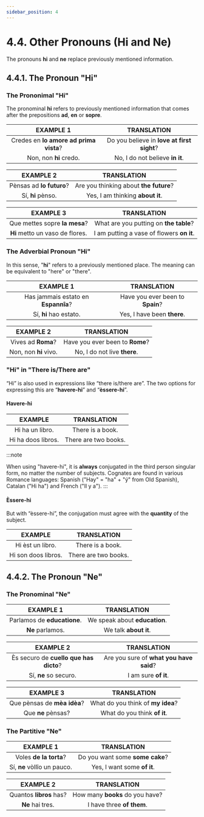 ```yaml
---
sidebar_position: 4
---
```


# 4.4. Other Pronouns (Hi and Ne)

The pronouns **hi** and **ne** replace previously mentioned information.

## 4.4.1. The Pronoun "Hi"
### The Prononimal "Hi"
The pronominal **hi** refers to previously mentioned information that comes after the prepositions **ad**, **en** or **sopre**.

| EXAMPLE 1 | TRANSLATION |
| :-------------:|:-------------:|
| Credes en **lo amore ad prima vista**? | Do you believe in **love at first sight**? |
| Non, non **hi** credo. | No, I do not believe **in it**. |

| EXAMPLE 2 | TRANSLATION |
| :-------------:|:-------------:|
| Pènsas ad **lo futuro**? | Are you thinking about **the future**? |
| Sí, **hi** pènso. | Yes, I am thinking **about it**. |

| EXAMPLE 3 | TRANSLATION |
| :-------------:|:-------------:|
| Que mettes sopre **la mesa**? | What are you putting on **the table**? |
| **Hi** metto un vaso de flores. | I am putting a vase of flowers **on it**. |

### The Adverbial Pronoun "Hi"
In this sense, "**hi**" refers to a previously mentioned place. The meaning can be equivalent to "here" or "there".

| EXAMPLE 1 | TRANSLATION |
| :-------------:|:-------------:|
| Has jammais estato en **Espannîa**? | Have you ever been to **Spain**? |
| Sí, **hi** hao estato. | Yes, I have been **there**. |

| EXAMPLE 2 | TRANSLATION |
| :-------------:|:-------------:|
| Vives ad **Roma**? | Have you ever been to **Rome**? |
| Non, non **hi** vivo. | No, I do not live **there**. |

### "Hi" in "There is/There are"
“Hi” is also used in expressions like “there is/there are”. The two options for expressing this are “**havere-hi**” and “**èssere-hi**”.

#### Havere-hi
| EXAMPLE | TRANSLATION |
| :-------------:|:-------------:|
| Hi ha un libro. | There is a book. |
| Hi ha doos libros. | There are two books. |

:::note

When using "havere-hi", it is **always** conjugated in the third person singular form, no matter the number of subjects. Cognates are found in various Romance languages: Spanish ("Hay" = "ha" + "ý" from Old Spanish), Catalan ("Hi ha") and French ("Il y a").
:::

#### Èssere-hi
But with “èssere-hi”, the conjugation must agree with the **quantity** of the subject.

| EXAMPLE | TRANSLATION |
| :-------------:|:-------------:|
| Hi èst un libro. | There is a book. |
| Hi son doos libros. | There are two books. |


## 4.4.2. The Pronoun "Ne"

### The Pronominal "Ne"
| EXAMPLE 1 | TRANSLATION |
| :-------------:|:-------------:|
| Parlamos de **educatione**. | We speak about **education**. |
| **Ne** parlamos. | We talk **about it**. |

| EXAMPLE 2 | TRANSLATION |
| :-------------:|:-------------:|
| Ès securo de **cuello que has dicto**? | Are you sure of **what you have said**? |
| Sí, **ne** so securo. | I am sure **of it**. |

| EXAMPLE 3 | TRANSLATION |
| :-------------:|:-------------:|
| Que pènsas de **mèa idèa**? | What do you think of **my idea**? |
| Que **ne** pènsas? | What do you think **of it**. |

### The Partitive "Ne"
| EXAMPLE 1 | TRANSLATION |
| :-------------:|:-------------:|
| Voles **de la torta**? | Do you want some **some cake**? |
| Sí, **ne** vòllîo un pauco. | Yes, I want some **of it**. |

| EXAMPLE 2 | TRANSLATION |
| :-------------:|:-------------:|
| Quantos **libros** has? | How many **books** do you have? |
| **Ne** hai tres. | I have three **of them**. |
